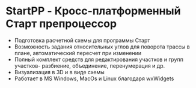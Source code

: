 # StartPP - Кросс-платформенный Старт препроцессор

* Подготовка расчетной схемы для программы Старт
* Возможность задания относительных углов для поворота трассы в плане, автоматический пересчет при изменении
* Полный комплект средств для редактирования участков и групп участков- разбиение, объединение, перенумерация и др.
* Визуализация в 3D и в виде схемы
* Работает в MS Windows, MacOs и Linux благодаря wxWidgets
